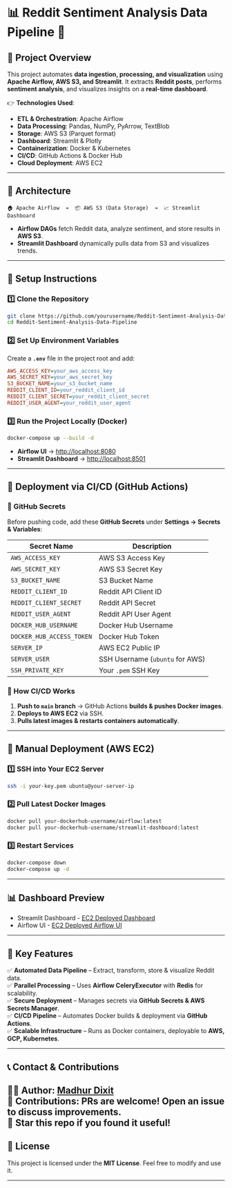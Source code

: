 
 # 📊 Reddit Sentiment Analysis Data Pipeline 🚀

## **🔹 Project Overview**
This project automates **data ingestion, processing, and visualization** using **Apache Airflow, AWS S3, and Streamlit**. It extracts **Reddit posts**, performs **sentiment analysis**, and visualizes insights on a **real-time dashboard**.

👉 **Technologies Used**:
- **ETL & Orchestration**: Apache Airflow  
- **Data Processing**: Pandas, NumPy, PyArrow, TextBlob  
- **Storage**: AWS S3 (Parquet format)  
- **Dashboard**: Streamlit & Plotly  
- **Containerization**: Docker & Kubernetes  
- **CI/CD**: GitHub Actions & Docker Hub  
- **Cloud Deployment**: AWS EC2  

---

## **🔹 Architecture**
```plaintext
🏠 Apache Airflow  ➔  📦 AWS S3 (Data Storage)  ➔  📈 Streamlit Dashboard
```
- **Airflow DAGs** fetch Reddit data, analyze sentiment, and store results in **AWS S3**.
- **Streamlit Dashboard** dynamically pulls data from S3 and visualizes trends.

---

## **🚀 Setup Instructions**
### **1️⃣ Clone the Repository**
```sh
git clone https://github.com/yourusername/Reddit-Sentiment-Analysis-Data-Pipeline.git
cd Reddit-Sentiment-Analysis-Data-Pipeline
```

### **2️⃣ Set Up Environment Variables**
Create a **`.env`** file in the project root and add:
```ini
AWS_ACCESS_KEY=your_aws_access_key
AWS_SECRET_KEY=your_aws_secret_key
S3_BUCKET_NAME=your_s3_bucket_name
REDDIT_CLIENT_ID=your_reddit_client_id
REDDIT_CLIENT_SECRET=your_reddit_client_secret
REDDIT_USER_AGENT=your_reddit_user_agent
```

### **3️⃣ Run the Project Locally (Docker)**
```sh
docker-compose up --build -d
```
- **Airflow UI** → [http://localhost:8080](http://localhost:8080)  
- **Streamlit Dashboard** → [http://localhost:8501](http://localhost:8501)  

---

## **🚀 Deployment via CI/CD (GitHub Actions)**
### **🔹 GitHub Secrets**
Before pushing code, add these **GitHub Secrets** under **Settings → Secrets & Variables**:

| Secret Name           | Description |
|----------------------|-------------|
| `AWS_ACCESS_KEY`      | AWS S3 Access Key |
| `AWS_SECRET_KEY`      | AWS S3 Secret Key |
| `S3_BUCKET_NAME`      | S3 Bucket Name |
| `REDDIT_CLIENT_ID`    | Reddit API Client ID |
| `REDDIT_CLIENT_SECRET` | Reddit API Secret |
| `REDDIT_USER_AGENT`   | Reddit API User Agent |
| `DOCKER_HUB_USERNAME` | Docker Hub Username |
| `DOCKER_HUB_ACCESS_TOKEN` | Docker Hub Token |
| `SERVER_IP`           | AWS EC2 Public IP |
| `SERVER_USER`         | SSH Username (`ubuntu` for AWS) |
| `SSH_PRIVATE_KEY`     | Your `.pem` SSH Key |

### **🔹 How CI/CD Works**
1. **Push to `main` branch** → GitHub Actions **builds & pushes Docker images**.
2. **Deploys to AWS EC2** via SSH.
3. **Pulls latest images & restarts containers automatically**.

---

## **🚀 Manual Deployment (AWS EC2)**
### **1️⃣ SSH into Your EC2 Server**
```sh
ssh -i your-key.pem ubuntu@your-server-ip
```

### **2️⃣ Pull Latest Docker Images**
```sh
docker pull your-dockerhub-username/airflow:latest
docker pull your-dockerhub-username/streamlit-dashboard:latest
```

### **3️⃣ Restart Services**
```sh
docker-compose down
docker-compose up -d
```

---

## **📊 Dashboard Preview**
 - Streamlit Dashboard - [EC2 Deployed Dashboard](http://3.145.33.23:8501)
 - Airflow UI - [EC2 Deployed Airflow UI](http://3.145.33.23:8080)
---

## **🔹 Key Features**
✅ **Automated Data Pipeline** – Extract, transform, store & visualize Reddit data.  
✅ **Parallel Processing** – Uses **Airflow CeleryExecutor** with **Redis** for scalability.  
✅ **Secure Deployment** – Manages secrets via **GitHub Secrets & AWS Secrets Manager**.  
✅ **CI/CD Pipeline** – Automates Docker builds & deployment via **GitHub Actions**.  
✅ **Scalable Infrastructure** – Runs as Docker containers, deployable to **AWS, GCP, Kubernetes**.  

---

## **📞 Contact & Contributions**
👨‍💻 **Author**: [Madhur Dixit](https://github.com/MadhurDixit13)  
🤝 **Contributions**: PRs are welcome! Open an issue to discuss improvements.  
🌟 **Star this repo** if you found it useful!  
---

## **🔹 License**
This project is licensed under the **MIT License**. Feel free to modify and use it.

---

